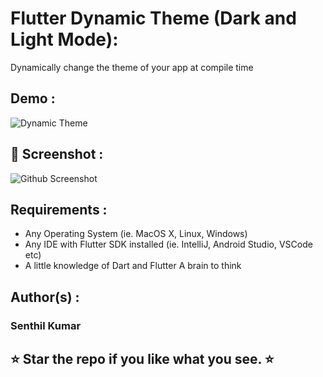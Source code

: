 # Flutter Dynamic Theme (Dark and Light Mode):

Dynamically change the theme of your app at compile time

## Demo :

![Dynamic Theme](https://user-images.githubusercontent.com/10756609/69821940-fe253880-122a-11ea-8594-5bf5e49f76ff.gif)

## 📸 Screenshot :

![Github Screenshot](https://user-images.githubusercontent.com/10756609/69823160-2c584780-122e-11ea-834b-96149c158023.png)

## Requirements :

* Any Operating System (ie. MacOS X, Linux, Windows)
* Any IDE with Flutter SDK installed (ie. IntelliJ, Android Studio, VSCode etc)
* A little knowledge of Dart and Flutter A brain to think

## Author(s) :

### Senthil Kumar

## ⭐ Star the repo if you like what you see. ⭐
